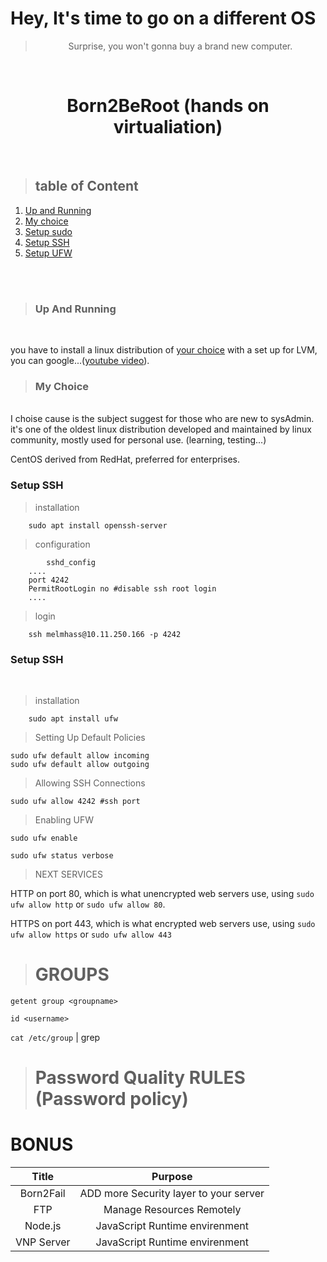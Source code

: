# Hey, It's time to go on a different OS
> <center>Surprise, you won't gonna buy a brand new computer.</center>
<br />

# <center> Born2BeRoot (hands on virtualiation) </center>
<br />


> ## table of Content
1. [Up and Running](#Up-And-Running)
2. [My choice](#My-Choice)
3. [Setup sudo](#Setup-SSH)
3. [Setup SSH](#Setup-SSH)
3. [Setup UFW](#Setup-UFW)



<br>
<br>


> ### Up And Running
<br>

you have to install a linux distribution of [your choice](#My-Choice) with a set up for LVM, you can google...([youtube video](https://youtu.be/GEl2S5MI-WU)).
<br>

> ### My Choice
<br>
I choise cause is the subject suggest for those who are new to sysAdmin.
it's one of the oldest linux distribution developed and maintained by linux community, mostly used for personal use. (learning, testing...)



CentOS derived from RedHat, preferred for enterprises. 



### Setup SSH

> installation
```properties
	sudo apt install openssh-server
```

> configuration
```properties
		sshd_config
	....
	port 4242
	PermitRootLogin no #disable ssh root login
	....
```
> login

```properties
	ssh melmhass@10.11.250.166 -p 4242
```


### Setup SSH
<br />

> installation

```
	sudo apt install ufw
```

> Setting Up Default Policies

```properties
sudo ufw default allow incoming
sudo ufw default allow outgoing
```

> Allowing SSH Connections
```properties
sudo ufw allow 4242 #ssh port
```

> Enabling UFW
```properties
sudo ufw enable

sudo ufw status verbose
```

> NEXT SERVICES


HTTP on port 80, which is what unencrypted web servers use, using `sudo ufw allow http` or `sudo ufw allow 80`.

HTTPS on port 443, which is what encrypted web servers use, using `sudo ufw allow https` or `sudo ufw allow 443`






> # GROUPS
`getent group <groupname>`

`id <username>`

`cat /etc/group` | grep <groupname>

 > # Password Quality RULES (Password policy)


# BONUS 

| Title     |Purpose |
|:-------:  |:---------:|
|Born2Fail  | ADD more Security layer to your server|
|FTP	    |Manage Resources Remotely|
|Node.js    | JavaScript Runtime envirenment |
|VNP Server | JavaScript Runtime envirenment |
